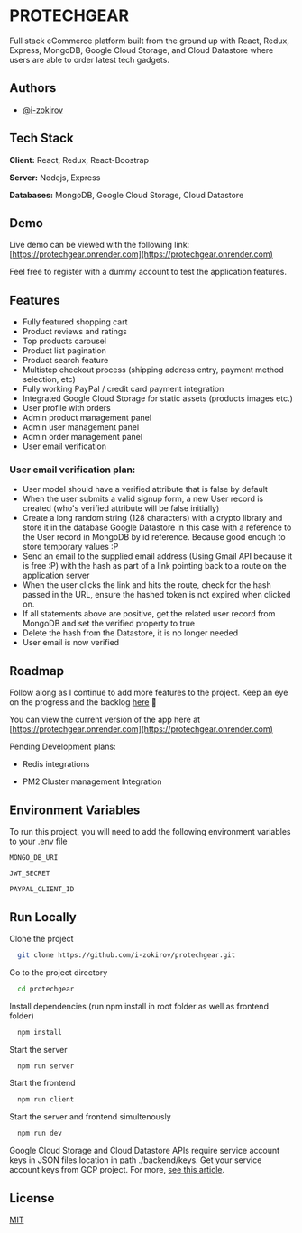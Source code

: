 # PROTECHGEAR

Full stack eCommerce platform built from the ground up with React, Redux, Express, MongoDB, Google Cloud Storage, and Cloud Datastore where users are able to order latest tech gadgets.

## Authors

-   [@i-zokirov](https://github.com/i-zokirov)

## Tech Stack

**Client:** React, Redux, React-Boostrap

**Server:** Nodejs, Express

**Databases:** MongoDB, Google Cloud Storage, Cloud Datastore

## Demo

Live demo can be viewed with the following link: [https://protechgear.onrender.com](https://protechgear.onrender.com)

Feel free to register with a dummy account to test the application features.

## Features

-   Fully featured shopping cart
-   Product reviews and ratings
-   Top products carousel
-   Product list pagination
-   Product search feature
-   Multistep checkout process (shipping address entry, payment method selection, etc)
-   Fully working PayPal / credit card payment integration
-   Integrated Google Cloud Storage for static assets (products images etc.)
-   User profile with orders
-   Admin product management panel
-   Admin user management panel
-   Admin order management panel
-   User email verification

### User email verification plan:

-   User model should have a verified attribute that is false by default
-   When the user submits a valid signup form, a new User record is created (who's verified attribute will be false initially)
-   Create a long random string (128 characters) with a crypto library and store it in the database Google Datastore in this case with a reference to the User record in MongoDB by id reference. Because good enough to store temporary values :P
-   Send an email to the supplied email address (Using Gmail API because it is free :P) with the hash as part of a link pointing back to a route on the application server
-   When the user clicks the link and hits the route, check for the hash passed in the URL, ensure the hashed token is not expired when clicked on.
-   If all statements above are positive, get the related user record from MongoDB and set the verified property to true
-   Delete the hash from the Datastore, it is no longer needed
-   User email is now verified

## Roadmap

Follow along as I continue to add more features to the project. Keep an eye on the progress and the backlog [here](https://github.com/i-zokirov/protechgear/projects/1?fullscreen=true) 🙂

You can view the current version of the app here at [https://protechgear.onrender.com](https://protechgear.onrender.com)

Pending Development plans:

-   Redis integrations

-   PM2 Cluster management Integration

## Environment Variables

To run this project, you will need to add the following environment variables to your .env file

`MONGO_DB_URI`

`JWT_SECRET`

`PAYPAL_CLIENT_ID`

## Run Locally

Clone the project

```bash
  git clone https://github.com/i-zokirov/protechgear.git
```

Go to the project directory

```bash
  cd protechgear
```

Install dependencies (run npm install in root folder as well as frontend folder)

```bash
  npm install
```

Start the server

```bash
  npm run server
```

Start the frontend

```bash
  npm run client
```

Start the server and frontend simultenously

```bash
  npm run dev
```

Google Cloud Storage and Cloud Datastore APIs require service account keys in JSON files location in path ./backend/keys. Get your service account keys from GCP project. For more, [see this article](https://cloud.google.com/iam/docs/understanding-service-accounts).

## License

[MIT](https://choosealicense.com/licenses/mit/)
